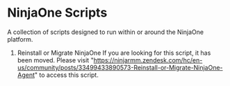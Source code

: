 # NinjaOne Scripts

A collection of scripts designed to run within or around the NinjaOne platform.

1. Reinstall or Migrate NinjaOne
If you are looking for this script, it has been moved. Please visit "https://ninjarmm.zendesk.com/hc/en-us/community/posts/33499433890573-Reinstall-or-Migrate-NinjaOne-Agent" to access this script.